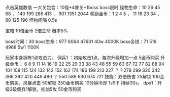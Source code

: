 点击英雄数值
一大关包含：10怪*4普关+1boss boss限时
怪物生命：10 26 45 68  ， 140 199 285 413 ， 901 1351 2044 
奖励金币：1 2 4 5  ， 11 16 23 34 ， 80 125 196
怪物间隔 0.5s

宝箱 10倍金币 2倍生命 概率5%

boss时间：30
boss生命：977 6064 47601 40w 4000K
boss金钱：71 519 4968 5w1 1100K


玩家本身拥有1点攻击力。
佣兵1 ：初始攻击1点，每次升级增加一点
5金币购买
升级金币： 6 8 9 11 14 16 19 22 25 29 33 38 43 48 55 59 63 67 72 77 82 88 94 101 108 115 124 132 142 
  152 162 174 186 199 213 227 ？？279 299 320 342 366 392 420 449 480 ？ 550 589 630 674 721
技能：双倍伤害 25解锁 100金币购买，风暴点击 50解锁 250金币购买 10分钟冷却 1s5下 持续30s，
dps1：升级2级佣兵1解锁，初始5攻
50金币购买

